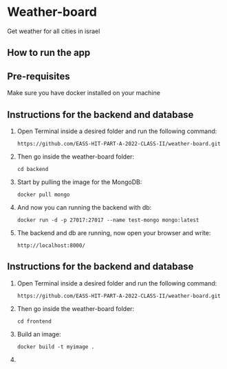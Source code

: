 # Weather-board
Get weather for all cities in israel

## How to run the app
## Pre-requisites

Make sure you have docker installed on your machine

## Instructions for the backend and database 
1. Open Terminal inside a desired folder and run the following command:
   ```
   https://github.com/EASS-HIT-PART-A-2022-CLASS-II/weather-board.git
   ```
   
2. Then go inside the weather-board folder:
   ```
   cd backend
   ```
   
3. Start by pulling the image for the MongoDB:
   ```
   docker pull mongo
   ```
4. And now you can running the backend with db:
   ```
   docker run -d -p 27017:27017 --name test-mongo mongo:latest
   ```
5. The backend and db are running, now open your browser and write:
   ```
   http://localhost:8000/
   ```
## Instructions for the backend and database 
1. Open Terminal inside a desired folder and run the following command:
   ```
   https://github.com/EASS-HIT-PART-A-2022-CLASS-II/weather-board.git
   ```
2. Then go inside the weather-board folder:
   ```
   cd frontend
   ```
3. Build an image:
   ```
   docker build -t myimage .
   ```
4. 
    
 

   

